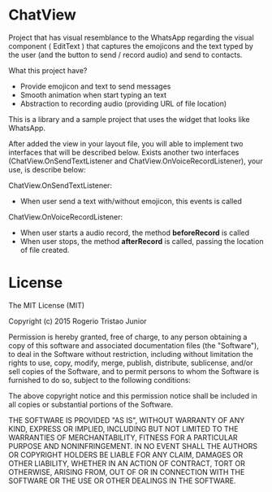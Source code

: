 # ChatView
Project that has visual resemblance to the WhatsApp regarding the visual component ( EditText ) that captures the emojicons and the text typed by the user (and the button to send / record audio) and send to contacts.

What this project have?
* Provide emojicon and text to send messages
* Smooth animation when start typing an text
* Abstraction to recording audio (providing URL of file location)

This is a library and a sample project that uses the widget that looks like WhatsApp.

After added the view in your layout file, you will able to implement two interfaces that will be described below.
Exists another two interfaces (ChatView.OnSendTextListener and ChatView.OnVoiceRecordListener), your use, is describe below:

ChatView.OnSendTextListener:
* When user send a text with/without emojicon, this events is called

ChatView.OnVoiceRecordListener:
* When user starts a audio record, the method <b>beforeRecord</b> is called
* When user stops, the method <b>afterRecord</b> is called, passing the location of file created.

# License
The MIT License (MIT)

Copyright (c) 2015 Rogerio Tristao Junior

Permission is hereby granted, free of charge, to any person obtaining a copy
of this software and associated documentation files (the "Software"), to deal
in the Software without restriction, including without limitation the rights
to use, copy, modify, merge, publish, distribute, sublicense, and/or sell
copies of the Software, and to permit persons to whom the Software is
furnished to do so, subject to the following conditions:

The above copyright notice and this permission notice shall be included in all
copies or substantial portions of the Software.

THE SOFTWARE IS PROVIDED "AS IS", WITHOUT WARRANTY OF ANY KIND, EXPRESS OR
IMPLIED, INCLUDING BUT NOT LIMITED TO THE WARRANTIES OF MERCHANTABILITY,
FITNESS FOR A PARTICULAR PURPOSE AND NONINFRINGEMENT. IN NO EVENT SHALL THE
AUTHORS OR COPYRIGHT HOLDERS BE LIABLE FOR ANY CLAIM, DAMAGES OR OTHER
LIABILITY, WHETHER IN AN ACTION OF CONTRACT, TORT OR OTHERWISE, ARISING FROM,
OUT OF OR IN CONNECTION WITH THE SOFTWARE OR THE USE OR OTHER DEALINGS IN THE
SOFTWARE.
